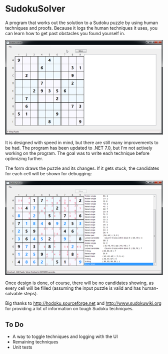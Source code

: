 # SudokuSolver

A program that works out the solution to a Sudoku puzzle by using human techniques and proofs.
Because it logs the human techniques it uses, you can learn how to get past obstacles you found yourself in.

![Success](Showcase/Success.gif)

It is designed with speed in mind, but there are still many improvements to be had.
The program has been updated to .NET 7.0, but I'm not actively working on the program.
The goal was to write each technique before optimizing further.

The form draws the puzzle and its changes.
If it gets stuck, the candidates for each cell will be shown for debugging:

![Fail](Showcase/Fail.png)

Once design is done, of course, there will be no candidates showing, as every cell will be filled (assuming the input puzzle is valid and has human-solvable steps).

Big thanks to http://hodoku.sourceforge.net and http://www.sudokuwiki.org for providing a lot of information on tough Sudoku techniques.

## To Do

* A way to toggle techniques and logging with the UI
* Remaining techniques
* Unit tests